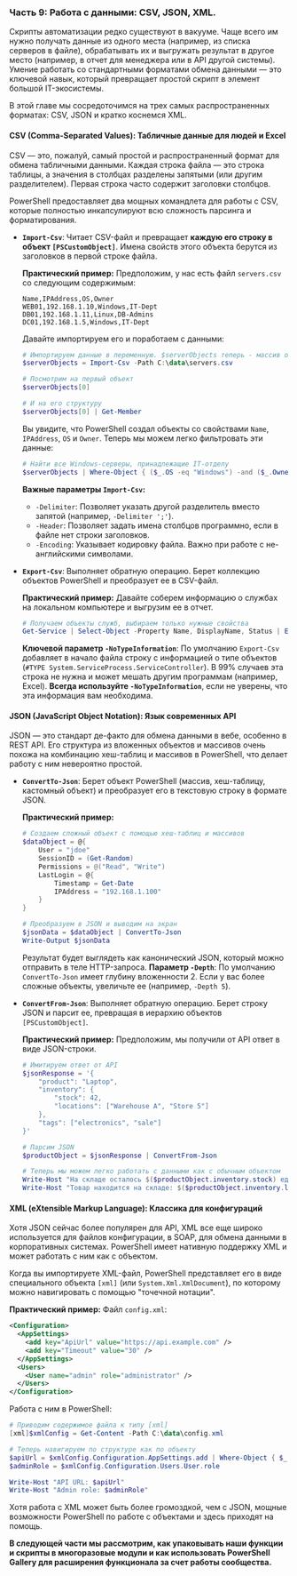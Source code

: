 ### **Часть 9: Работа с данными: CSV, JSON, XML.**

Скрипты автоматизации редко существуют в вакууме. Чаще всего им нужно получать данные из одного места (например, из списка серверов в файле), обрабатывать их и выгружать результат в другое место (например, в отчет для менеджера или в API другой системы). Умение работать со стандартными форматами обмена данными — это ключевой навык, который превращает простой скрипт в элемент большой IT-экосистемы.

В этой главе мы сосредоточимся на трех самых распространенных форматах: CSV, JSON и кратко коснемся XML.

#### **CSV (Comma-Separated Values): Табличные данные для людей и Excel**

CSV — это, пожалуй, самый простой и распространенный формат для обмена табличными данными. Каждая строка файла — это строка таблицы, а значения в столбцах разделены запятыми (или другим разделителем). Первая строка часто содержит заголовки столбцов.

PowerShell предоставляет два мощных командлета для работы с CSV, которые полностью инкапсулируют всю сложность парсинга и форматирования.

*   **`Import-Csv`**: Читает CSV-файл и превращает **каждую его строку в объект `[PSCustomObject]`**. Имена свойств этого объекта берутся из заголовков в первой строке файла.

    **Практический пример:**
    Предположим, у нас есть файл `servers.csv` со следующим содержимым:

    ```csv
    Name,IPAddress,OS,Owner
    WEB01,192.168.1.10,Windows,IT-Dept
    DB01,192.168.1.11,Linux,DB-Admins
    DC01,192.168.1.5,Windows,IT-Dept
    ```

    Давайте импортируем его и поработаем с данными:

    ```powershell
    # Импортируем данные в переменную. $serverObjects теперь - массив объектов.
    $serverObjects = Import-Csv -Path C:\data\servers.csv

    # Посмотрим на первый объект
    $serverObjects[0]

    # И на его структуру
    $serverObjects[0] | Get-Member
    ```
    Вы увидите, что PowerShell создал объекты со свойствами `Name`, `IPAddress`, `OS` и `Owner`. Теперь мы можем легко фильтровать эти данные:

    ```powershell
    # Найти все Windows-серверы, принадлежащие IT-отделу
    $serverObjects | Where-Object { ($_.OS -eq "Windows") -and ($_.Owner -eq "IT-Dept") }
    ```
    **Важные параметры `Import-Csv`:**
    *   `-Delimiter`: Позволяет указать другой разделитель вместо запятой (например, `-Delimiter ';'`).
    *   `-Header`: Позволяет задать имена столбцов программно, если в файле нет строки заголовков.
    *   `-Encoding`: Указывает кодировку файла. Важно при работе с не-английскими символами.

*   **`Export-Csv`**: Выполняет обратную операцию. Берет коллекцию объектов PowerShell и преобразует ее в CSV-файл.

    **Практический пример:**
    Давайте соберем информацию о службах на локальном компьютере и выгрузим ее в отчет.

    ```powershell
    # Получаем объекты служб, выбираем только нужные свойства
    Get-Service | Select-Object -Property Name, DisplayName, Status | Export-Csv -Path C:\data\services_report.csv -NoTypeInformation
    ```
    **Ключевой параметр `-NoTypeInformation`**: По умолчанию `Export-Csv` добавляет в начало файла строку с информацией о типе объектов (`#TYPE System.ServiceProcess.ServiceController`). В 99% случаев эта строка не нужна и может мешать другим программам (например, Excel). **Всегда используйте `-NoTypeInformation`**, если не уверены, что эта информация вам необходима.

#### **JSON (JavaScript Object Notation): Язык современных API**

JSON — это стандарт де-факто для обмена данными в вебе, особенно в REST API. Его структура из вложенных объектов и массивов очень похожа на комбинацию хеш-таблиц и массивов в PowerShell, что делает работу с ним невероятно простой.

*   **`ConvertTo-Json`**: Берет объект PowerShell (массив, хеш-таблицу, кастомный объект) и преобразует его в текстовую строку в формате JSON.

    **Практический пример:**
    ```powershell
    # Создаем сложный объект с помощью хеш-таблиц и массивов
    $dataObject = @{
        User = "jdoe"
        SessionID = (Get-Random)
        Permissions = @("Read", "Write")
        LastLogin = @{
            Timestamp = Get-Date
            IPAddress = "192.168.1.100"
        }
    }

    # Преобразуем в JSON и выводим на экран
    $jsonData = $dataObject | ConvertTo-Json
    Write-Output $jsonData
    ```
    Результат будет выглядеть как канонический JSON, который можно отправить в теле HTTP-запроса.
    **Параметр `-Depth`**: По умолчанию `ConvertTo-Json` имеет глубину вложенности 2. Если у вас более сложные объекты, увеличьте ее (например, `-Depth 5`).

*   **`ConvertFrom-Json`**: Выполняет обратную операцию. Берет строку JSON и парсит ее, превращая в иерархию объектов `[PSCustomObject]`.

    **Практический пример:**
    Предположим, мы получили от API ответ в виде JSON-строки.

    ```powershell
    # Имитируем ответ от API
    $jsonResponse = '{
        "product": "Laptop",
        "inventory": {
            "stock": 42,
            "locations": ["Warehouse A", "Store 5"]
        },
        "tags": ["electronics", "sale"]
    }'

    # Парсим JSON
    $productObject = $jsonResponse | ConvertFrom-Json

    # Теперь мы можем легко работать с данными как с обычным объектом
    Write-Host "На складе осталось $($productObject.inventory.stock) единиц товара '$($productObject.product)'."
    Write-Host "Товар находится на складе: $($productObject.inventory.locations[0])"
    ```

#### **XML (eXtensible Markup Language): Классика для конфигураций**

Хотя JSON сейчас более популярен для API, XML все еще широко используется для файлов конфигурации, в SOAP, для обмена данными в корпоративных системах. PowerShell имеет нативную поддержку XML и может работать с ним как с объектом.

Когда вы импортируете XML-файл, PowerShell представляет его в виде специального объекта `[xml]` (или `System.Xml.XmlDocument`), по которому можно навигировать с помощью "точечной нотации".

**Практический пример:**
Файл `config.xml`:
```xml
<Configuration>
  <AppSettings>
    <add key="ApiUrl" value="https://api.example.com" />
    <add key="Timeout" value="30" />
  </AppSettings>
  <Users>
    <User name="admin" role="administrator" />
  </Users>
</Configuration>
```
Работа с ним в PowerShell:
```powershell
# Приводим содержимое файла к типу [xml]
[xml]$xmlConfig = Get-Content -Path C:\data\config.xml

# Теперь навигируем по структуре как по объекту
$apiUrl = $xmlConfig.Configuration.AppSettings.add | Where-Object { $_.key -eq "ApiUrl" } | Select-Object -ExpandProperty value
$adminRole = $xmlConfig.Configuration.Users.User.role

Write-Host "API URL: $apiUrl"
Write-Host "Admin role: $adminRole"
```
Хотя работа с XML может быть более громоздкой, чем с JSON, мощные возможности PowerShell по работе с объектами и здесь приходят на помощь.



**В следующей части мы рассмотрим, как упаковывать наши функции и скрипты в многоразовые модули и как использовать PowerShell Gallery для расширения функционала за счет работы сообщества.**